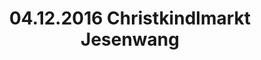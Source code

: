 ---
layout: photo_set
title: 04.12.2016 Christkindlmarkt Jesenwang
description: "Fotos vom 04.12.2016 Christkindlmarkt Jesenwang."

photos:
    set: 2016/jesenwang/jesenwang
    size: 19
---
